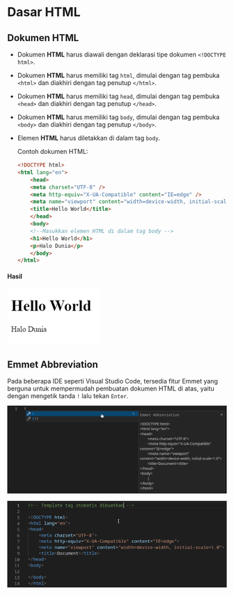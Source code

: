 # Dasar HTML

## Dokumen HTML

- Dokumen **HTML** harus diawali dengan deklarasi tipe dokumen `<!DOCTYPE html>`.
- Dokumen **HTML** harus memiliki tag `html`, dimulai dengan tag pembuka `<html>` dan diakhiri dengan tag penutup `</html>`.
- Dokumen **HTML** harus memiliki tag `head`, dimulai dengan tag pembuka `<head>` dan diakhiri dengan tag penutup `</head>`.
- Dokumen **HTML** harus memiliki tag `body`, dimulai dengan tag pembuka `<body>` dan diakhiri dengan tag penutup `</body>`.
- Elemen **HTML** harus diletakkan di dalam tag `body`.

    Contoh dokumen HTML:

    ```html
    <!DOCTYPE html>
    <html lang="en">
        <head>
        <meta charset="UTF-8" />
        <meta http-equiv="X-UA-Compatible" content="IE=edge" />
        <meta name="viewport" content="width=device-width, initial-scale=1.0" />
        <title>Hello World</title>
        </head>
        <body>
        <!--Masukkan elemen HTML di dalam tag body -->
        <h1>Hello World</h1>
        <p>Halo Dunia</p>
        </body>
    </html>
    ```

#### Hasil

![hasil](img/hello_.png)

## Emmet Abbreviation

Pada beberapa IDE seperti Visual Studio Code, tersedia fitur Emmet yang berguna untuk mempermudah pembuatan dokumen HTML di atas, yaitu dengan mengetik tanda `!` lalu tekan `Enter`.

![preview](./img/emmet.png)

![emmetoutput](./img/output-emmet.png)